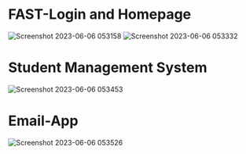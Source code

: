 # FAST-Login and Homepage
![Screenshot 2023-06-06 053158](https://github.com/usmaan0786/Student-Manager-Email-App-FAST-Login/assets/72275107/42a65af8-3d74-4b9b-9718-f210ca6434e6)
![Screenshot 2023-06-06 053332](https://github.com/usmaan0786/Student-Manager-Email-App-FAST-Login/assets/72275107/e77218f9-c975-4f10-8876-82cfd80c51da)
# Student Management System
![Screenshot 2023-06-06 053453](https://github.com/usmaan0786/Student-Manager-Email-App-FAST-Login/assets/72275107/320c3868-cc28-4801-aa33-7925c9d4d291)
# Email-App
![Screenshot 2023-06-06 053526](https://github.com/usmaan0786/Student-Manager-Email-App-FAST-Login/assets/72275107/2777d550-cfd2-4d7f-ba09-2b9849e221ab)
